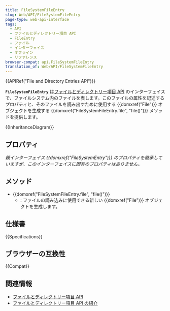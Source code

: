```yaml
---
title: FileSystemFileEntry
slug: Web/API/FileSystemFileEntry
page-type: web-api-interface
tags:
  - API
  - ファイルとディレクトリー項目 API
  - FileEntry
  - ファイル
  - インターフェイス
  - オフライン
  - リファレンス
browser-compat: api.FileSystemFileEntry
translation_of: Web/API/FileSystemFileEntry
---
```

{{APIRef("File and Directory Entries API")}}

**`FileSystemFileEntry`** は[ファイルとディレクトリー項目 API](/ja/docs/Web/API/File_and_Directory_Entries_API/Introduction) のインターフェイスで、ファイルシステム内のファイルを表します。このファイルの属性を記述するプロパティと、そのファイルを読み出すために使用する {{domxref("File")}} オブジェクトを生成する {{domxref("FileSystemFileEntry.file", "file()")}} メソッドを提供します。

{{InheritanceDiagram}}

## プロパティ

_親インターフェイス {{domxref("FileSystemEntry")}} のプロパティを継承していますが、このインターフェイスに固有のプロパティはありません。_

## メソッド

- {{domxref("FileSystemFileEntry.file", "file()")}}
  - : ファイルの読み込みに使用できる新しい {{domxref("File")}} オブジェクトを生成します。

## 仕様書

{{Specifications}}

## ブラウザーの互換性

{{Compat}}

## 関連情報

- [ファイルとディレクトリー項目 API](/ja/docs/Web/API/File_and_Directory_Entries_API)
- [ファイルとディレクトリー項目 API の紹介](/ja/docs/Web/API/File_and_Directory_Entries_API/Introduction)
